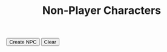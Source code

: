 <!-- Created by Nicole Walter -->
<html>
   <head>
      <link rel="shortcut icon" type="image/png" href="favicon.png">
      <style>
         body {
         margin-bottom: 200%;
         }
         input[type=number]{
         width: 70px;
         } 
         /* Box styles */
         .creatureDisplay {
         border: none;
         padding: 5px;
         font: 14 courier-new;
         width: 750px;
         height: 250px;
         overflow: scroll;
         }
         .npcDisplay {
         border: none;
         padding: 5px;
         font: 14 courier-new;
         width: 600px;
         height: 300px;
         overflow: scroll;
         }
         .treasureDisplay {
         border: none;
         padding: 5px;
         font: 14 courier-new;
         width: 750px;
         height: 250px;
         overflow: scroll;
         }
         /* Scrollbar styles */
         ::-webkit-scrollbar {
         width: 5px;
         height: 5px;
         }
         ::-webkit-scrollbar-track {
         border: 1px solid black;
         border-radius: 5px;
         }
         ::-webkit-scrollbar-thumb {
         background: black;  
         border-radius: 5px;
         }
         ::-webkit-scrollbar-thumb:hover {
         background: #88ba1c;  
         }
         table {
         font-family: arial, sans-serif;
         border-collapse: collapse;
         width: 100%;
         }
         td, th {
         border: 1px solid #dddddd;
         text-align: left;
         padding: 8px;
         }
         tr:nth-child(even) {
         background-color: #dddddd;
         }
         .mobileShow { display: none;}
         /* Smartphone Portrait and Landscape */
         @media only screen
         and (min-device-width : 320px)
         and (max-device-width : 480px){ .mobileShow { display: inline;}}
      </style>
   </head>
   <body>
      <header>
         <h1>Non-Player Characters</h1>
      </header>
      <form>
      </form>
      <button onclick="newNPC()">Create NPC</button>
      <button onclick="clearNPCs()">Clear</button>
      <p class="npcDisplay" id="npcs"></p>
      <script>
         //credit https://github.com/rigoneri/indefinite-article.js
         /*
          * indefinite-article.js v1.0.0, 12-18-2011
          * 
          * @author: Rodrigo Neri (@rigoneri)
          * 
          * (The MIT License)
          * 
          * Permission is hereby granted, free of charge, to any person obtaining a copy
          * of this software and associated documentation files (the "Software"), to deal
          * in the Software without restriction, including without limitation the rights
          * to use, copy, modify, merge, publish, distribute, sublicense, and/or sell
          * copies of the Software, and to permit persons to whom the Software is
          * furnished to do so, subject to the following conditions:
          * 
          * The above copyright notice and this permission notice shall be included in
          * all copies or substantial portions of the Software.
          * 
          * THE SOFTWARE IS PROVIDED "AS IS", WITHOUT WARRANTY OF ANY KIND, EXPRESS OR
          * IMPLIED, INCLUDING BUT NOT LIMITED TO THE WARRANTIES OF MERCHANTABILITY,
          * FITNESS FOR A PARTICULAR PURPOSE AND NONINFRINGEMENT. IN NO EVENT SHALL THE
          * AUTHORS OR COPYRIGHT HOLDERS BE LIABLE FOR ANY CLAIM, DAMAGES OR OTHER
          * LIABILITY, WHETHER IN AN ACTION OF CONTRACT, TORT OR OTHERWISE, ARISING FROM,
          * OUT OF OR IN CONNECTION WITH THE SOFTWARE OR THE USE OR OTHER DEALINGS IN
          * THE SOFTWARE. 
          */ 
          function determineArticle(phrase) {
                 
             // Getting the first word 
             var match = /\w+/.exec(phrase);
             if (match)
                 var word = match[0];
             else
                 return "an";
             
             var l_word = word.toLowerCase();
             // Specific start of words that should be preceeded by 'an'
             var alt_cases = ["honest", "hour", "hono"];
             for (var i in alt_cases) {
                 if (l_word.indexOf(alt_cases[i]) == 0)
                     return "an";
             }
             
             // Single letter word which should be preceeded by 'an'
             if (l_word.length == 1) {
                 if ("aedhilmnorsx".indexOf(l_word) >= 0)
                     return "an";
                 else
                     return "a";
             }
             
             // Capital words which should likely be preceeded by 'an'
             if (word.match(/(?!FJO|[HLMNS]Y.|RY[EO]|SQU|(F[LR]?|[HL]|MN?|N|RH?|S[CHKLMNPTVW]?|X(YL)?)[AEIOU])[FHLMNRSX][A-Z]/)) {
                 return "an";
             }
             
             // Special cases where a word that begins with a vowel should be preceeded by 'a'
             regexes = [/^e[uw]/, /^onc?e\b/, /^uni([^nmd]|mo)/, /^u[bcfhjkqrst][aeiou]/]
             for (var i in regexes) {
                 if (l_word.match(regexes[i]))
                     return "a"
             }
             
             // Special capital words (UK, UN)
             if (word.match(/^U[NK][AIEO]/)) {
                 return "a";
             }
             else if (word == word.toUpperCase()) {
                 if ("aedhilmnorsx".indexOf(l_word[0]) >= 0)
                     return "an";
                 else 
                     return "a";
             }
             
             // Basic method of words that begin with a vowel being preceeded by 'an'
             if ("aeiou".indexOf(l_word[0]) >= 0)
                 return "an";
             
             // Instances where y follwed by specific letters is preceeded by 'an'
             if (l_word.match(/^y(b[lor]|cl[ea]|fere|gg|p[ios]|rou|tt)/))
                 return "an";
             
             return "a";
         }
         
         //credit https://github.com/Edwin-Pratt/js-markov
         /*
         MIT License
         
         Copyright (c) 2019 Edwin Pratt
         
         Permission is hereby granted, free of charge, to any person obtaining a copy
         of this software and associated documentation files (the "Software"), to deal
         in the Software without restriction, including without limitation the rights
         to use, copy, modify, merge, publish, distribute, sublicense, and/or sell
         copies of the Software, and to permit persons to whom the Software is
         furnished to do so, subject to the following conditions:
         
         The above copyright notice and this permission notice shall be included in all
         copies or substantial portions of the Software.
         
         THE SOFTWARE IS PROVIDED "AS IS", WITHOUT WARRANTY OF ANY KIND, EXPRESS OR
         IMPLIED, INCLUDING BUT NOT LIMITED TO THE WARRANTIES OF MERCHANTABILITY,
         FITNESS FOR A PARTICULAR PURPOSE AND NONINFRINGEMENT. IN NO EVENT SHALL THE
         AUTHORS OR COPYRIGHT HOLDERS BE LIABLE FOR ANY CLAIM, DAMAGES OR OTHER
         LIABILITY, WHETHER IN AN ACTION OF CONTRACT, TORT OR OTHERWISE, ARISING FROM,
         OUT OF OR IN CONNECTION WITH THE SOFTWARE OR THE USE OR OTHER DEALINGS IN THE
         SOFTWARE.
         */
         class Markov {
           constructor (type = 'text') {
             // The type of values
             if (type === 'text') {
               this.type = type
             } else if (type === 'numeric') {
               this.type = type
             } else {
               throw new Error(
                 'The Markov Chain can only accept the following types: numeric or text'
               )
             }
         
             // This is an array that will hold all of our states
             this.states = []
         
             // This is an object which will contain a list of each possible outcome
             this.possibilities = {}
         
             // This variable holds the order
             this.order = 3
         
             if (this.type === 'text') {
               // This array will keep track of all the possible ways to start a sentence
               this.start = []
             }
           }
         
           // Add a single state or states
           addStates (state) {
             if (Array.isArray(state)) {
               this.states = Array.from(state)
             } else {
               this.states.push(state)
             }
           }
         
           // Clear the Markov Chain completely
           clearChain () {
             this.states = []
         
             if (this.type === 'text') {
               this.start = []
             }
         
             this.possibilities = {}
             this.order = 3
           }
         
           // Clear the states
           clearState () {
             this.states = []
         
             if (this.type === 'text') {
               this.start = []
             }
           }
         
           // Clear the possibilities
           clearPossibilities () {
             this.possibilities = {}
           }
         
           // Get the states
           getStates () {
             return this.states
           }
         
           // Set the order
           setOrder (order = 3) {
             if (typeof order !== 'number') {
               console.error('Markov.setOrder: Order is not a number. Defaulting to 3.')
               order = 3
             }
         
             if (order <= 0) {
               console.error(
                 'Markov.setOrder: Order is not a positive number. Defaulting to 3.'
               )
             }
         
             if (this.type === 'numeric') {
               console.warn(
                 'The Markov Chain only accepts numerical data. Therefore, the order does not get used.\nThe order may be used by you to simulate an ID for the Markov Chain if required'
               )
             }
         
             this.order = order
           }
         
           // Get the order
           getOrder () {
             if (this.type === 'numeric') {
               console.warn(
                 'The Markov Chain only accepts numerical data. Therefore, the order does not get used.\nThe order may be used by you to simulate an ID for the Markov Chain if required'
               )
             }
         
             return this.order
           }
         
           // Get the whole list of possibilities or a single possibility
           getPossibilities (possibility) {
             if (possibility) {
               if (this.possibilities[possibility] !== undefined) {
                 return this.possibilities[possibility]
               } else {
                 throw new Error('There is no such possibility called ' + possibility)
               }
             } else {
               return this.possibilities
             }
           }
         
           // Train the markov chain
           train (order) {
             this.clearPossibilities()
         
             if (order) {
               this.order = order
             }
         
             if (this.type === 'text') {
               for (let i = 0; i < this.states.length; i++) {
                 this.start.push(this.states[i].substring(0, this.order))
         
                 for (let j = 0; j <= this.states[i].length - this.order; j++) {
                   const gram = this.states[i].substring(j, j + this.order)
         
                   if (!this.possibilities[gram]) {
                     this.possibilities[gram] = []
                   }
         
                   this.possibilities[gram].push(this.states[i].charAt(j + this.order))
                 }
               }
             } else if (this.type === 'numeric') {
               for (let i = 0; i < this.states.length; i++) {
                 const { state, predictions } = this.states[i]
         
                 if (!this.possibilities[state]) {
                   this.possibilities[state] = []
                 }
         
                 this.possibilities[state].push(...predictions)
               }
             }
           }
         
           // Generate output
           generateRandom (chars = 15) {
             if (this.type === 'text') {
               const startingState = this.random(this.start, 'array')
               let result = startingState
               let current = startingState
               let next = ''
         
               for (let i = 0; i < chars - this.order; i++) {
                 next = this.random(this.possibilities[current], 'array')
         
                 if (!next) {
                   break
                 }
         
                 result += next
                 current = result.substring(result.length - this.order, result.length)
               }
         
               return result
             } else if (this.type === 'numeric') {
               const possibilities = []
         
               for (let i = 0; i < chars; ++i) {
                 const key = this.random(this.possibilities, 'object')
         
                 if (Math.random() < 0.5) {
                   possibilities.push(parseInt(key))
                 } else {
                   possibilities.push(parseInt(this.predict(key)))
                 }
               }
         
               return possibilities
             }
           }
         
           // Generate a random value
           random (obj, type) {
             if (Array.isArray(obj) && type === 'array') {
               const index = Math.floor(Math.random() * obj.length)
         
               return obj[index]
             }
         
             if (typeof obj === 'object' && type === 'object') {
               const keys = Object.keys(obj)
               const index = Math.floor(Math.random() * keys.length)
         
               return keys[index]
             }
           }
         
           // Predict outcome - numeric only (might be a TODO)
           predict (value) {
             if (this.type === 'numeric') {
               if (this.possibilities[value]) {
                 return this.random(this.possibilities[value], 'array')
               } else {
                 console.error('The markov chain could not find a possibility')
               }
             } else {
               throw new Error(
                 'The predict function only works with numerical values - for now'
               )
             }
           }
         
           getType () {
             return this.type
           }
         
           setType (type = 'text') {
             if (type === 'text' || type === 'numeric') {
               this.clearChain()
               this.type = type
             } else {
               throw new Error('Invalid type: ' + type)
             }
           }
         }
         
         function trainMarkovChain(strings){
             
             var splitstrings = [];
             
             for(var i = 0;i < strings.length;i++){
             	splitstrings.push(String(strings[i].split("").join(" ")));
             }
                 
             var markov = new Markov();
         
             // Add some states
             markov.addStates(splitstrings);
         
             // Train the Markov Chain
             markov.train();
         
         	return markov;    
         }
         		
         function truncateString(str, num) {
         	if (str.length <= num) {
          	   return str
           	}
           	return str.slice(0, num);
         }
         
         function generateWord(markov, numberwords, proper, maxlen, minlen){
         
         	function generateWord(){
         		var word = markov.generateRandom(100).replaceAll(",", "").replaceAll(" ", ""); 
         		while(word.length < minlen){
         			word += markov.generateRandom(100).replaceAll(",", "").replaceAll(" ", "");
         		}
         		
         		word = truncateString(word, maxlen);
         
         		if(proper){
         			word = word.toLowerCase();
         			return capitalize(word);
         		} else{
         			return word;
         		}
             }
             
         	var output = [];
         
         	if(numberwords == 1){
             	output.push(generateWord());
             } else {
             	for(var j=0;j<numberwords;j++){
                 	output.push(generateWord());
                 }
             }
             
             return output;
         }
         
         var stats = [
             "STR",
             "DEX",
             "CON",
             "INT",
             "WIS",
             "CHA",
             "BEA"
         ];
         
         function generateStats(){
         	var numberstats = returnRandom([1, 2, 3]);
             
             var mystats = Array.from(stats);
             
             var chosenstats = [];
             for(var x=0;x<numberstats;x++){
         		var chosenstat = returnRandom(mystats);
                 mystats = removeValue(mystats, chosenstat);
                 chosenstats.push(chosenstat);
             }
             
             for(var y=0;y<chosenstats.length;y++){
             	var modifier = returnRandom(["+4", "+3", "+2", "+1", "-1", "-2", "-3", "-4"]);
                 chosenstats[y] += " " + modifier;
             }
             
             function statOrdinal(stat){
             	if(stat.includes("STR")){
                 	return 1;
                 }else if(stat.includes("DEX")){
                 	return 2;
                 }else if(stat.includes("CON")){
                 	return 3;
                 }else if(stat.includes("INT")){
                 	return 4;
                 }else if(stat.includes("WIS")){
                 	return 5;
                 }else if(stat.includes("CHA")){
                 	return 6;
                 }else if(stat.includes("BEA")){
                 	return 7;
                 }else{
                 	return 0;
                 }
             }
             
             var output = chosenstats.sort(function(a, b){return statOrdinal(a) - statOrdinal(b)});
             
             return output.join(" / ");
         }
         
         //all global npc variables (global so they are only loaded once) go here
         var sexualities = ["Ace", "Straight", "Bisexual","Gay", "Queer"];
         var genders = ["Male", "Female"];
         var ages = ["Young","Middle-Aged","Old"];
         var traits = loadFile("FILES\\NPC\\" + "TRAITS" + ".txt").split("<br>");
         var ideals = loadFile("FILES\\NPC\\" + "IDEALS" + ".txt").split("<br>");
         var emotions = loadFile("FILES\\NPC\\" + "EMOTIONS" + ".txt").split("<br>");
         var locales = loadFile("FILES\\NPC\\" + "LOCALES" + ".txt").split("<br>");
         var activities = loadFile("FILES\\NPC\\" + "ACTIVITIES" + ".txt").split("<br>");
         var trades = loadFile("FILES\\NPC\\" + "TRADES" + ".txt").split("<br>");
         var races = loadFile("FILES\\NPC\\" + "RACES" + ".txt").split("<br>");
         
         //load languages
         var lang_raw_human = loadFile("FILES\\NPC\\LANGUAGES\\" + "HUMAN" + ".txt").split("<br>");
         var lang_raw_elvish = loadFile("FILES\\NPC\\LANGUAGES\\" + "ELVISH" + ".txt").split("<br>");
         var lang_raw_aasimar = loadFile("FILES\\NPC\\LANGUAGES\\" + "AASIMAR" + ".txt").split("<br>");
         var lang_raw_beastfolk = loadFile("FILES\\NPC\\LANGUAGES\\" + "BEASTFOLK" + ".txt").split("<br>");
         var lang_raw_dragonborn = loadFile("FILES\\NPC\\LANGUAGES\\" + "DRAGONBORN" + ".txt").split("<br>");
         var lang_raw_dwarvish = loadFile("FILES\\NPC\\LANGUAGES\\" + "DWARVISH" + ".txt").split("<br>");
         var lang_raw_firbolg = loadFile("FILES\\NPC\\LANGUAGES\\" + "FIRBOLG" + ".txt").split("<br>");
         var lang_raw_genasi = loadFile("FILES\\NPC\\LANGUAGES\\" + "GENASI" + ".txt").split("<br>");
         var lang_raw_gith = loadFile("FILES\\NPC\\LANGUAGES\\" + "GITH" + ".txt").split("<br>");
         var lang_raw_gnomish = loadFile("FILES\\NPC\\LANGUAGES\\" + "GNOMISH" + ".txt").split("<br>");
         var lang_raw_goblinoid = loadFile("FILES\\NPC\\LANGUAGES\\" + "GOBLINOID" + ".txt").split("<br>");
         var lang_raw_goliath = loadFile("FILES\\NPC\\LANGUAGES\\" + "GOLIATH" + ".txt").split("<br>");
         var lang_raw_halfling = loadFile("FILES\\NPC\\LANGUAGES\\" + "HALFLING" + ".txt").split("<br>");
         var lang_raw_kenku = loadFile("FILES\\NPC\\LANGUAGES\\" + "KENKU" + ".txt").split("<br>");
         var lang_raw_kobold = loadFile("FILES\\NPC\\LANGUAGES\\" + "KOBOLD" + ".txt").split("<br>");
         var lang_raw_lizardfolk = loadFile("FILES\\NPC\\LANGUAGES\\" + "LIZARDFOLK" + ".txt").split("<br>");
         var lang_raw_orcish = loadFile("FILES\\NPC\\LANGUAGES\\" + "ORCISH" + ".txt").split("<br>");
         var lang_raw_shifter = loadFile("FILES\\NPC\\LANGUAGES\\" + "SHIFTER" + ".txt").split("<br>");
         var lang_raw_tabaxi = loadFile("FILES\\NPC\\LANGUAGES\\" + "TABAXI" + ".txt").split("<br>");
         var lang_raw_tiefling = loadFile("FILES\\NPC\\LANGUAGES\\" + "TIEFLING" + ".txt").split("<br>");
         var lang_raw_triton = loadFile("FILES\\NPC\\LANGUAGES\\" + "TRITON" + ".txt").split("<br>");
         var lang_raw_warforged = loadFile("FILES\\NPC\\LANGUAGES\\" + "WARFORGED" + ".txt").split("<br>");
         var lang_raw_yuanti = loadFile("FILES\\NPC\\LANGUAGES\\" + "YUAN TI" + ".txt").split("<br>");
         
         
         //generate language changes
         var lang_human = trainMarkovChain(lang_raw_human);
         var lang_elvish = trainMarkovChain(lang_raw_elvish);
         var lang_aasimar = trainMarkovChain(lang_raw_aasimar);
         var lang_beastfolk = trainMarkovChain(lang_raw_beastfolk);
         var lang_dragonborn = trainMarkovChain(lang_raw_dragonborn);
         var lang_dwarvish = trainMarkovChain(lang_raw_dwarvish);
         var lang_firbolg = trainMarkovChain(lang_raw_firbolg);
         var lang_genasi = trainMarkovChain(lang_raw_genasi);
         var lang_gith = trainMarkovChain(lang_raw_gith);
         var lang_gnomish = trainMarkovChain(lang_raw_gnomish);
         var lang_goblinoid = trainMarkovChain(lang_raw_goblinoid);
         var lang_goliath = trainMarkovChain(lang_raw_goliath);
         var lang_halfling = trainMarkovChain(lang_raw_halfling);
         var lang_kenku = trainMarkovChain(lang_raw_kenku);
         var lang_kobold = trainMarkovChain(lang_raw_kobold);
         var lang_lizardfolk = trainMarkovChain(lang_raw_lizardfolk);
         var lang_orcish = trainMarkovChain(lang_raw_orcish);
         var lang_shifter = trainMarkovChain(lang_raw_shifter);
         var lang_tabaxi = trainMarkovChain(lang_raw_tabaxi);
         var lang_tiefling = trainMarkovChain(lang_raw_tiefling);
         var lang_triton = trainMarkovChain(lang_raw_triton);
         var lang_warforged = trainMarkovChain(lang_raw_warforged);
         var lang_yuanti = trainMarkovChain(lang_raw_yuanti);
         
         //determine name by race
         function determineName(primaryrace){
         	var output = [];
             
         	switch(primaryrace){
             	case "Dwarf":
                 	output = generateWord(lang_dwarvish, 2, true, 12, 8);
                     	break;
         	case "Elf":
         		output = generateWord(lang_elvish, 4, true, 8, 6);
         		break;
         	case "Halfling":
         		output = generateWord(lang_halfling, 5, true, 6, 2);
         		break;
         	case "Human":
         		output = generateWord(lang_human, 2, true, 8, 3);
         		break;
         	case "Dragonborn":
         		output = generateWord(lang_dragonborn, 1, true, 20, 15);
         		break;
         	case "Gnome":
         		output = generateWord(lang_gnome, 3, true, 8, 6);
         		break;
         	case "Aasimar":
         		output = generateWord(lang_aasimar, 1, true, 25, 5);
         		break;
         	case "Tiefling":
         		output = generateWord(lang_tiefling, 1, true, 25, 5);
         		break;
         	case "Shifter":
         		output = generateWord(lang_shifter, 1, true, 4, 2);
         		break;
         	case "Gith":
         		output = generateWord(lang_gith, 2, true, 25, 5);
         		break;
         	case "Firbolg":
         		output = generateWord(lang_firbolg, 1, true, 12, 10);
         		break;
         	case "Goliath":
         		output = generateWord(lang_goliath, 2, true, 25, 5);
         		break;
         	case "Kenku":
         		output = generateWord(lang_kenku, 1, true, 5, 2);
         		break;
         	case "Lizardfolk":
         		output = generateWord(lang_lizardfolk, 2, true, 20, 5);
         		break;
         	case "Tabaxi":
         		output = generateWord(lang_tabaxi, 2, true, 20, 5);
         		break;
         	case "Triton":
         		output = generateWord(lang_triton, 3, true, 18, 12);
         		break;
         	case "Goblinoid":
         		output = generateWord(lang_goblinoid, 6, true, 4, 2);
         		break;
         	case "Kobold":
         		output = generateWord(lang_kobold, 2, true, 20, 5);
         		break;
         	case "Yuan Ti":
         		output = generateWord(lang_yuanti, 1, true, 30, 5);
         		break;
         	case "Orc":
         		output = generateWord(lang_orcish, 2, true, 20, 5);
         		break;
         	case "Warforged":
         		output = generateWord(lang_warforged, 1, true, 20, 5);
         		break;
         	case "Beastfolk":
         		output = generateWord(lang_beastfolk, 2, true, 20, 5);
         		break;
         	case "Genasi":
         		output = generateWord(lang_genasi, 2, true, 20, 5);
         		break;	
             	default:
                 	output = generateWord(lang_human, 2, true, 12, 2);
             }
             
             return output.join(" ");
         }
         
         function constructNPC(){
         	/*
              NPC Design
               /Name
               /Trait /Age /Sexuality /Gender /Race
               /Stats, Values /Ideal, Feels /Emotion
               Born /Locale, grew up /Activity, currently works as a /Trade
             */
         
         	//pick a random trait / age / sexuality / gender
             var trait = returnRandom(traits).toLowerCase();
             var age = returnRandom(ages).toLowerCase();
             var sexuality = returnRandom(sexualities).toLowerCase();
             var gender = returnRandom(genders).toLowerCase();
             
             //pick a random race
         	var race = returnRandom(races);
             
             var primaryrace = race.split("-")[0];
             var descriprace = race.split("-")[1];
         	
             var name = determineName(primaryrace);
         
         	//generate stats
             var stats = generateStats();
             
             //pick a random ideal / emotion / locale / activity / trade
             var ideal = returnRandom(ideals).toLowerCase();
             var emotion = returnRandom(emotions).toLowerCase();
             var locale = returnRandom(locales);
             var activity = returnRandom(activities);
             var trade = returnRandom(trades).toLowerCase();
             trade = determineArticle(trade) + " " + trade;
         	
         	return name + "<br>" + trait + " " + age + " " + sexuality + " " + gender + " " + descriprace + "<br>" + "Values " + ideal + " | Feels " + emotion + " | " + stats + "<br>" + "Born " + locale + ", grew up " + activity + ", currently is " + trade + ".";
         }
         
         function newNPC(){	
             var output = constructNPC();
             
             var current = document.getElementById("npcs").innerHTML;
             
             document.getElementById("npcs").innerHTML = output + "<br><br>" + current;
         }
         
         function clearNPCs(){
         	document.getElementById("npcs").innerHTML = "";
         }
         
         function removeValue(array, value){
         	var output = [];
             
             for(var t=0;t<array.length;t++){
             	if(array[t] == value){
                 	//dont keep it	
                 }else{
                 	output.push(array[t]);
                 }
             }
             
             return output;
         }
         
         function returnRandom(array){
         	return array[Math.floor(Math.random() * array.length)];
         }
         
         function capitalize(string){
         	return string.charAt(0).toUpperCase() + string.slice(1);
         }
         
         function isEmpty(value){
           return (value == null || value.length === 0);
         }
         
         function calculateXP() {
           var level = document.getElementById("level").value;
           var numchar = document.getElementById("numchar").value;
           var difficulty = document.getElementById("difficulty").value;
           var xp = "";
           
           function easyXP(){
         	switch(level) {
         		case "1":
         			return (25 * numchar);
         			break;
         		case "2":
         			return (50 * numchar);
         			break;
         		case "3":
         			return (75 * numchar);
         			break;
         		case "4":
         			return (125 * numchar);
         			break;
         		case "5":
         			return (250 * numchar);
         			break;
         		case "6":
         			return (300 * numchar);
         			break;
         		case "7":
         			return (350 * numchar);
         			break;
         		case "8":
         			return (450 * numchar);
         			break;
         		case "9":
         			return (550 * numchar);
         			break;
         		case "10":
         			return (600 * numchar);
         			break;
         		case "11":
         			return (800 * numchar);
         			break;
         		case "12":
         			return (1000 * numchar);
         			break;
         		case "13":
         			return (1100 * numchar);
         			break;
         		case "14":
         			return (1250 * numchar);
         			break;
         		case "15":
         			return (1400 * numchar);
         			break;
         		case "16":
         			return (1600 * numchar);
         			break;
         		case "17":
         			return (2000 * numchar);
         			break;
         		case "18":
         			return (2100 * numchar);
         			break;
         		case "19":
         			return (2400 * numchar);
         			break;
         		case "20":
         			return (2800 * numchar);
         			break;
         		default: 
         			return 0;
         	 }
         	}
         	
         	function mediumXP(){
         	switch(level) {
         		case "1":
         			return (50 * numchar);
         			break;
         		case "2":
         			return (100 * numchar);
         			break;
         		case "3":
         			return (150 * numchar);
         			break;
         		case "4":
         			return (250 * numchar);
         			break;
         		case "5":
         			return (500 * numchar);
         			break;
         		case "6":
         			return (600 * numchar);
         			break;
         		case "7":
         			return (750 * numchar);
         			break;
         		case "8":
         			return (900 * numchar);
         			break;
         		case "9":
         			return (1100 * numchar);
         			break;
         		case "10":
         			return (1200 * numchar);
         			break;
         		case "11":
         			return (1600 * numchar);
         			break;
         		case "12":
         			return (2000 * numchar);
         			break;
         		case "13":
         			return (2200 * numchar);
         			break;
         		case "14":
         			return (2500 * numchar);
         			break;
         		case "15":
         			return (2800 * numchar);
         			break;
         		case "16":
         			return (3200 * numchar);
         			break;
         		case "17":
         			return (3900 * numchar);
         			break;
         		case "18":
         			return (4200 * numchar);
         			break;
         		case "19":
         			return (4900 * numchar);
         			break;
         		case "20":
         			return (5700 * numchar);
         			break;
         		default: 
         			return 0;
         	 }
         	}
         	
         	function hardXP(){
         	switch(level) {
         		case "1":
         			return (75 * numchar);
         			break;
         		case "2":
         			return (150 * numchar);
         			break;
         		case "3":
         			return (225 * numchar);
         			break;
         		case "4":
         			return (375 * numchar);
         			break;
         		case "5":
         			return (750 * numchar);
         			break;
         		case "6":
         			return (900 * numchar);
         			break;
         		case "7":
         			return (1100 * numchar);
         			break;
         		case "8":
         			return (1400 * numchar);
         			break;
         		case "9":
         			return (1600 * numchar);
         			break;
         		case "10":
         			return (1900 * numchar);
         			break;
         		case "11":
         			return (2400 * numchar);
         			break;
         		case "12":
         			return (3000 * numchar);
         			break;
         		case "13":
         			return (3400 * numchar);
         			break;
         		case "14":
         			return (3800 * numchar);
         			break;
         		case "15":
         			return (4300 * numchar);
         			break;
         		case "16":
         			return (4800 * numchar);
         			break;
         		case "17":
         			return (5900 * numchar);
         			break;
         		case "18":
         			return (6300 * numchar);
         			break;
         		case "19":
         			return (7300 * numchar);
         			break;
         		case "20":
         			return (8500 * numchar);
         			break;
         		default: 
         			return 0;
         	 }
         	}
         	
         	function deadlyXP(){
         	switch(level) {
         		case "1":
         			return (100 * numchar);
         			break;
         		case "2":
         			return (200 * numchar);
         			break;
         		case "3":
         			return (400 * numchar);
         			break;
         		case "4":
         			return (500 * numchar);
         			break;
         		case "5":
         			return (1100 * numchar);
         			break;
         		case "6":
         			return (1400 * numchar);
         			break;
         		case "7":
         			return (1700 * numchar);
         			break;
         		case "8":
         			return (2100 * numchar);
         			break;
         		case "9":
         			return (2400 * numchar);
         			break;
         		case "10":
         			return (2800 * numchar);
         			break;
         		case "11":
         			return (3600 * numchar);
         			break;
         		case "12":
         			return (4500 * numchar);
         			break;
         		case "13":
         			return (5100 * numchar);
         			break;
         		case "14":
         			return (5700 * numchar);
         			break;
         		case "15":
         			return (6400 * numchar);
         			break;
         		case "16":
         			return (7200 * numchar);
         			break;
         		case "17":
         			return (8800 * numchar);
         			break;
         		case "18":
         			return (9500 * numchar);
         			break;
         		case "19":
         			return (10900 * numchar);
         			break;
         		case "20":
         			return (12700 * numchar);
         			break;
         		default: 
         			return 0;
         	 }
         	}
           
           switch(difficulty){
              case "Easy":
                 xp = easyXP();
                 break;
              case "Medium":
                 xp = mediumXP();
                 break;
              case "Hard":
              	xp = hardXP();
                 break;
              case "Deadly":
              	xp = deadlyXP();
                 break;
              default: 
              	xp = 0;
           };
           document.getElementById("xpbudget").innerHTML = xp + " XP";
           document.getElementById("encounterxp").value = xp;
           document.getElementById("treasurexp").value = xp;
         }
         
         function loadFile(filePath){
         	  var result = null;
         	  var xmlhttp = new XMLHttpRequest();
         	  xmlhttp.open("GET", filePath, false);
         	  xmlhttp.send();
         	  if (xmlhttp.status==200) {
         		result = xmlhttp.responseText;
         	  }
         	  result = result.split("/");
         	  var output = "";
         	  var i;
         	  for (i = 0; i < result.length; i++) {
         	    var linebreak = "";
         	    if(i == result.length-1){
         	    	linebreak = "";
         	    }else{
         	    	linebreak = "<br>";
         	    }
         	    output += result[i] + linebreak;
         	  }
         	  return output;
         }
         
         function creatureSearch(){
         	document.getElementById("totalEncounterXP").innerHTML = "";
         
         	var output = "";
             
             var selectElement = document.getElementById('environment');
         	var environments = Array.from(selectElement.selectedOptions).map(option => option.value);
             
             if(environments.length == 0){
             	environments = [
         		"Aquatic",
         		"Arctic",
         		"Cave",
         		"Coast",
         		"Desert",
         		"Dungeon",
         		"Forest",
         		"Grassland",
         		"Mountain",
         		"Planar",
         		"Ruins",
         		"Swamp",
         		"Underground",
         		"Urban"
         		]
            	 }
             
         	for (var i = 0; i < environments.length; i++) {
             		var filename = "FILES\\CREATURES\\" + environments[i].toUpperCase() + ".txt";
         		output += loadFile(filename).replaceAll("|", " | ");
         	}
         	
         	var deduped = output.split("<br>");
         	output = deduped.filter(function(value, index, self) { 
         	    return self.indexOf(value) === index;
         	});
             
             var tofilter = Array.from(output);
         	var filtered = new Array();
             
             for (var j = 0; j < tofilter.length; j++) {
             	var creature = tofilter[j].split(" | ");
                 var name = String(creature[0]);
                 var size = String(creature[1]);
                 var type = String(creature[2]);
                 var alignment = String(creature[3]);
                 var xp = String(creature[4]);
                 var book = String(creature[5]);
                 
                 var xpint = parseInt(xp.replaceAll(",", ""));
         	var typewithoutsubtype = type.split("(")[0];
                 var bookwithoutpage = String(book.split("p.")[0]);
                 
                 if(
                 	filterName(name.toLowerCase()) ||
                     filterXP(xpint) ||
                     filterType(typewithoutsubtype.slice().trim()) ||
                     filterBook(bookwithoutpage.slice().trim()) ||
                     filterAlignment(alignment.slice().trim()) ||
                     filterSize(size.slice().trim()) ||
                     isEmpty(name)
                 ){
                 	continue;
                 }
                 
                 var newcreature = [name, size, type, alignment, xp, book];
                 filtered.push(newcreature.join(" | "));
             }
             
             output = filtered;
         	document.getElementById("creatures").innerHTML = output.join("<br>");
         }
         
         //if filter returns true, we do filter the row
         function filterName(name){
         	var namefilter = String(document.getElementById("crname").value).slice(0).toLowerCase();
             if (isEmpty(name) || 
             	isEmpty(namefilter) ||
         		name.includes(namefilter)        
                 ){
             	return false;
             } else {
             	return true;
             }
         }
         
         //filter row if minxp is not null && less than xp
         //same in reverse for maxxp
         function filterXP(xp){
         	var minxp = document.getElementById("minxp").value;
             var maxxp = document.getElementById("maxxp").value;
             
             if(!isEmpty(minxp) && minxp > xp) {
             	return true;
             }
             
             if(!isEmpty(maxxp) && maxxp < xp) {
             	return true;
             }
             
         	return false;
         }
         
         //filter if the typefilters are not null, and the type is not included
         function filterType(type){
             var typefilters = Array.from(document.getElementById('creaturetype').selectedOptions).map(({ value }) => value).join(",");
             
             if(!isEmpty(typefilters) && !(typefilters.includes(type))) {
             	return true;
             }
             
             return false;
         }
         
         function filterBook(book){
         	var bookfilters = Array.from(document.getElementById('book').selectedOptions).map(({ value }) => value).join(",").trim();
             
             if(!isEmpty(bookfilters) && !(bookfilters.includes(book))) {
             	return true;
             }
             
             return false;
         }
         
         function filterAlignment(alignment){
         	var alignmentfilters = Array.from(document.getElementById('alignment').selectedOptions).map(({ value }) => value).join(",").trim();
             
             if(!isEmpty(alignmentfilters) && !(alignmentfilters.includes(alignment))) {
             	return true;
             }
             
             return false;
         }
         
         function filterSize(size){
         	var sizefilters = Array.from(document.getElementById('size').selectedOptions).map(({ value }) => value).join(",").trim();
             
             if(!isEmpty(sizefilters) && !(sizefilters.includes(size))) {
             	return true;
             }
             
             return false;
         }
         
         function sortAlphabeticallyAscending(){
         	var output = document.getElementById("creatures").innerHTML.split("<br>");
             
             output = output.sort();
             
             document.getElementById("creatures").innerHTML = output.join("<br>");
         }
         
         function sortAlphabeticallyDescending(){
         	var output = document.getElementById("creatures").innerHTML.split("<br>");
             
             output = output.sort().reverse();
             
             document.getElementById("creatures").innerHTML = output.join("<br>");
         }
         
         function sortXP(ascending){
         	var creatures = document.getElementById("creatures").innerHTML.split("<br>");
             
             var splitapart = [];
             for (var j = 0; j < creatures.length; j++) {
             	var creature = creatures[j].split(" | ");
                 splitapart.push(creature);
             }
             
             splitapart = splitapart.sort(function(a, b) {
               return parseInt(a[4].replace(",", "")) - parseInt(b[4].replace(",", ""));
             })
             
             if(!ascending){
             	splitapart = splitapart.reverse();
             }
             
             var output = [];
             for (var j = 0; j < splitapart.length; j++) {
             	var creature = splitapart[j];
                 output.push(creature.join(" | "));
             }
                 
             document.getElementById("creatures").innerHTML = output.join("<br>");
         }
         
         function generateEncounter(){
         	creatureSearch();
         	var rawcreatures = document.getElementById("creatures").innerHTML.split("<br>");
             
             var splitapart = [];
             for (var j = 0; j < rawcreatures.length; j++) {
             	var creature = rawcreatures[j].split(" | ");
                 splitapart.push(creature);
             }
             
             var totalxp = document.getElementById("encounterxp").value;
             
             var currentxp = 0;
             var rawtotalcreaturexp = 0;
             
             var creatures = Array.from(splitapart);
             var encounter = [];
             
             while (totalxp > currentxp){
             	var acceptablecreatures = [];
             
             	for(var i=0;i<creatures.length;i++){
                 	var crtr = creatures[i];
                     var crtrxp = parseInt(crtr[4].replaceAll(",", ""));
                     var remainingxp = totalxp-currentxp;
                     var crtrwithinbounds = crtrxp <= remainingxp;
                     if(crtrwithinbounds){
                     	acceptablecreatures.push(crtr);
                     }
                 }
                 
                 var creature = [];
                 
                 if(acceptablecreatures.length < 1){
                 	creature = creatures[Math.floor(Math.random() * creatures.length)]
                 } else{
                 	creature = acceptablecreatures[Math.floor(Math.random() * acceptablecreatures.length)]
                 }
                 
                 var creaturexp = parseInt(creature[4].replaceAll(",", ""));
                 var newsize = 1+(encounter.length);
                 var factor = 1;
                 
             	if(newsize == 1){
                 	factor = 1;
                 }else if(newsize == 2){
                 	factor = 1.5;
                 }else if(newsize >= 3 && newsize <=6){
            			factor = 2;     	
                 }else if(newsize >= 7 && newsize <=10){
                 	factor = 2.5;
                 }else if(newsize >= 11 && newsize <=14){
                 	factor = 3;
                 }else if(newsize >= 15){
                 	factor = 4;
                 }else{
                 	factor = 1;
                 }
                 
                 rawtotalcreaturexp += creaturexp;
                 var updatedxp = factor * rawtotalcreaturexp;
                 encounter.push(creature);
                 currentxp = updatedxp;
             }
             
             var output = [];
             for (var j = 0; j < encounter.length; j++) {
             	var creature = encounter[j];
                 output.push(creature.join(" | "));
             }
             
             document.getElementById("totalEncounterXP").innerHTML = "Total Encounter XP: " + currentxp;
             document.getElementById("treasurexp").value = currentxp;
             document.getElementById("creatures").innerHTML = output.join("<br>");
             generateTreasure();
         }
         
         function determineSentence(){
         	var output = [];
						  
		var endpunc = returnRandom([".", "!", "?", "?!"]);
            
         	var race = document.getElementById("chosenlang").value;
		//determine length of sentence: 1-10
          	var sentence_length = generateNumber(1, 10);
            	//for the length of our sentence...
            	for(var x=0;x<sentence_length;x++){
            		//generate a word of the selected language with a random min/max length and proper = false
	        	var minleng = generateNumber(1,5);
               		var maxleng = generateNumber(1,5);
               		output.push(returnRandomWordPerRace(race, 1, false, maxleng+minleng, minleng)[0].toLowerCase());
            	}
	      
	      	//capitalize first word
	        output[0] = capitalize(output[0]);
	      
	      	if(sentence_length == 1){
	      		document.getElementById("wordbank").innerHTML = output[0] + endpunc + "<br>" + document.getElementById("wordbank").innerHTML;
	      		return;
	      	}
	      	
            	//determine if we will capitalize a word
            		//if so, pick word at random after 1st
	      	var randomword = generateNumber(-5, output.length-1);
	      
	        if(randomword > -1){
	      		output[randomword] = capitalize(output[randomword]);
	        }
            	//determine if we will do a (, ; -)
            		//if so, pick word and add it on end
            	var randomword = generateNumber(-5, output.length-2);
	      
	        if(randomword > -1){
	      		output[randomword] = output[randomword] + returnRandom([",", ";", " -"]);
	        }
	      
	        //determine ending punctuation (? . ! ?!)
	      	output[output.length-1] = output[output.length-1] + endpunc;
	      
            	//set sentence to element value
           	document.getElementById("wordbank").innerHTML = output.join(" ") + "<br>" + document.getElementById("wordbank").innerHTML;
         }
             
         function returnRandomWordPerRace(race, numwords, proper, maxleng, minleng){
         	var output = "";
         	
         	switch(race){
               case "Dwarf":
                   output = generateWord(lang_dwarvish, numwords, proper, maxleng, minleng);
                   break;
               case "Elf":
                   output = generateWord(lang_elvish, numwords, proper, maxleng, minleng);
                   break;
               case "Halfling":
                   output = generateWord(lang_halfling, numwords, proper, maxleng, minleng);
                   break;
               case "Human":
                   output = generateWord(lang_human, numwords, proper, maxleng, minleng);
                   break;
               case "Dragonborn":
                   output = generateWord(lang_dragonborn, numwords, proper, maxleng, minleng);
                   break;
               case "Gnome":
                   output = generateWord(lang_gnomish, numwords, proper, maxleng, minleng);
                   break;
               case "Aasimar":
                   output = generateWord(lang_aasimar, numwords, proper, maxleng, minleng);
                   break;
               case "Tiefling":
                   output = generateWord(lang_tiefling, numwords, proper, maxleng, minleng);
                   break;
               case "Shifter":
                   output = generateWord(lang_shifter, numwords, proper, maxleng, minleng);
                   break;
               case "Gith":
                   output = generateWord(lang_gith, numwords, proper, maxleng, minleng);
                   break;
               case "Firbolg":
                   output = generateWord(lang_firbolg, numwords, proper, maxleng, minleng);
                   break;
               case "Goliath":
                   output = generateWord(lang_goliath, numwords, proper, maxleng, minleng);
                   break;
               case "Kenku":
                   output = generateWord(lang_kenku, numwords, proper, maxleng, minleng);
                   break;
               case "Lizardfolk":
                   output = generateWord(lang_lizardfolk, numwords, proper, maxleng, minleng);
                   break;
               case "Tabaxi":
                   output = generateWord(lang_tabaxi, numwords, proper, maxleng, minleng);
                   break;
               case "Triton":
                   output = generateWord(lang_triton, numwords, proper, maxleng, minleng);
                   break;
               case "Goblinoid":
                   output = generateWord(lang_goblinoid, numwords, proper, maxleng, minleng);
                   break;
               case "Kobold":
                   output = generateWord(lang_kobold, numwords, proper, maxleng, minleng);
                   break;
               case "Yuan Ti":
                   output = generateWord(lang_yuanti, numwords, proper, maxleng, minleng);
                   break;
               case "Orc":
                   output = generateWord(lang_orcish, numwords, proper, maxleng, minleng);
                   break;
               case "Warforged":
                   output = generateWord(lang_warforged, numwords, proper, maxleng, minleng);
                   break;
               case "Beastfolk":
                   output = generateWord(lang_beastfolk, numwords, proper, maxleng, minleng);
                   break;
               case "Genasi":
                   output = generateWord(lang_genasi, numwords, proper, maxleng, minleng);
                   break;	
                default:
                   output = "Unable to generate word";
             }
             return output;
         }
              
         function determineWords(){
         	var output = [];
             
             var numwords = document.getElementById("numwords").value;
             var minimumlength = document.getElementById("minlength").value;
             var maximumlength = document.getElementById("maxlength").value;
             var race = document.getElementById("chosenlang").value;
             
         	output = returnRandomWordPerRace(race, numwords, false, maximumlength, minimumlength);
             
             document.getElementById("wordbank").innerHTML = output.join("   ").toLowerCase() + "<br>" + document.getElementById("wordbank").innerHTML;
         }
         
         function clearWords(){
         	document.getElementById("wordbank").innerHTML = "";
         }
         
         function clearTreasure(){
         	document.getElementById("treasure").innerHTML = "";
         }
         
         
         //load loot
         var gp10 = loadFile("FILES\\LOOT\\" + "10GP" + ".txt").split("<br>");
         var gp25 = loadFile("FILES\\LOOT\\" + "25GP" + ".txt").split("<br>");
         var gp50 = loadFile("FILES\\LOOT\\" + "50GP" + ".txt").split("<br>");
         var gp100 = loadFile("FILES\\LOOT\\" + "100GP" + ".txt").split("<br>");
         var gp250 = loadFile("FILES\\LOOT\\" + "250GP" + ".txt").split("<br>");
         var gp500 = loadFile("FILES\\LOOT\\" + "500GP" + ".txt").split("<br>");
         var gp750 = loadFile("FILES\\LOOT\\" + "750GP" + ".txt").split("<br>");
         var gp1000 = loadFile("FILES\\LOOT\\" + "1000GP" + ".txt").split("<br>");
         var gp2500 = loadFile("FILES\\LOOT\\" + "2500GP" + ".txt").split("<br>");
         var gp5000 = loadFile("FILES\\LOOT\\" + "5000GP" + ".txt").split("<br>");
         var gp7500 = loadFile("FILES\\LOOT\\" + "7500GP" + ".txt").split("<br>");
         
         //load magic tables
         var tablea = loadFile("FILES\\MAGIC\\" + "TABLEA" + ".txt").split("<br>");
         var tableb = loadFile("FILES\\MAGIC\\" + "TABLEB" + ".txt").split("<br>");
         var tablec = loadFile("FILES\\MAGIC\\" + "TABLEC" + ".txt").split("<br>");
         var tabled = loadFile("FILES\\MAGIC\\" + "TABLED" + ".txt").split("<br>");
         var tablee = loadFile("FILES\\MAGIC\\" + "TABLEE" + ".txt").split("<br>");
         var tablef = loadFile("FILES\\MAGIC\\" + "TABLEF" + ".txt").split("<br>");
         var tableg = loadFile("FILES\\MAGIC\\" + "TABLEG" + ".txt").split("<br>");
         var tableh = loadFile("FILES\\MAGIC\\" + "TABLEH" + ".txt").split("<br>");
         var tablei = loadFile("FILES\\MAGIC\\" + "TABLEI" + ".txt").split("<br>");
         
         //load custom items
         var netlibram = loadFile("FILES\\MAGIC\\" + "NETLIBRAMOFRANDOMMAGICALEFFECTS" + ".txt").split("<br>");
         var blessings = loadFile("FILES\\CUSTOM ITEMS\\" + "BLESSINGS AND CHARMS" + ".txt").split("<br>");
         var boons = loadFile("FILES\\CUSTOM ITEMS\\" + "BOONS" + ".txt").split("<br>");
         var longtermmadness = loadFile("FILES\\CUSTOM ITEMS\\" + "LONG TERM MADNESS" + ".txt").split("<br>");
         var majorbene = loadFile("FILES\\CUSTOM ITEMS\\" + "MAJOR BENE" + ".txt").split("<br>");
         var majordetr = loadFile("FILES\\CUSTOM ITEMS\\" + "MAJOR DETR" + ".txt").split("<br>");
         var minorbene = loadFile("FILES\\CUSTOM ITEMS\\" + "MINOR BENE" + ".txt").split("<br>");
         var minordetr = loadFile("FILES\\CUSTOM ITEMS\\" + "MINOR DETR" + ".txt").split("<br>");
         var minorprop = loadFile("FILES\\CUSTOM ITEMS\\" + "MINOR PROPERTIES" + ".txt").split("<br>");
         var quirks = loadFile("FILES\\CUSTOM ITEMS\\" + "QUIRKS" + ".txt").split("<br>");
         var shorttermmadness = loadFile("FILES\\CUSTOM ITEMS\\" + "SHORT TERM MADNESS" + ".txt").split("<br>");
         
         function breakTab(){
         	return "<br>&emsp;&emsp;";
         }
         
         /*
         PL1:	- adjective/noun + random magical effect
         PL2:	- minor beneficial / minor detrimental
         PL3:	- major beneficial / major detrimental 
         PL4:	- blessing charm or a boon / madness or sentience
         */
         function generatePL1(){
         	return "A " + returnRandom(quirks).toLowerCase() + " token of " + returnRandom(minorprop).toLowerCase() + " with the effect of:" + breakTab() + returnRandom(netlibram);
         }
         
         function generatePL2(){
         	return "An item with the following effects:" + breakTab() + returnRandom(minorbene) + breakTab() + returnRandom(minordetr);
         }
         
         function generatePL3(){
         	return "An item with the following effects:" + breakTab() + returnRandom(majorbene) + breakTab() + returnRandom(majordetr);
         }
         
         function generatePL4(){
         	var item = "An item with the following effects:" + breakTab() + returnRandom(returnRandom([blessings, boons])) + breakTab() + returnRandom(returnRandom([shorttermmadness, longtermmadness]));
         	
         	switch(generateNumber(1, 4)){
         		case 1:
         			item += breakTab() + "It is sentient, but can only communicate emotion. Roll an NPC to see who it used to be.";
         			break;
         		case 2:
         			item += breakTab() + "It is sentient, but can only communicate telepathically. Roll an NPC to see who it used to be.";
         			break;
         		case 3:
         			item += breakTab() + "It is sentient, but can only communicate through speech. Roll an NPC to see who it used to be.";
         			break;
         		default:
         			break;
         	}
         	
         	return item;
         }
         
         function customMagicItem(pl){
         	var output = "";
         	//based on pl, fork into one of four different case
         	switch (pl){
         		case 1:
         			output = generatePL1();
         			break;
         		case 2:
         			output = generatePL2();
         			break;
         		case 3:
         			output = generatePL3();
         			break;
         		case 4:
         			output = generatePL4();
         			break;
         		default:
         			output = "Item unable to be generated";	
         	}
         	//generate a name
         	
         	return output;
         }
         
         function generateFirstBracketTreasure(){
         	var goodies = [];
         	
         	var rarenum = generateNumber(0,1);
         	var unrarenum = generateNumber(0,1);
         	var uncommonnum = generateNumber(1, 2);
         	var commonnum = generateNumber(1, 2);
         	
         	var rareset = gp100;
         	var unrareset = gp50;
         	var uncommonset = gp25;
         	var commonset = gp10;
         	
         	if(rarenum == 1){
         		goodies.push(returnRandom(rareset));
         	}
         	
         	if(unrarenum == 1){
         		goodies.push(returnRandom(unrareset));
         	}
         	
         	for(var x=0;x<uncommonnum;x++){
         		goodies.push(returnRandom(uncommonset));
         	}
         	
         	for(var y=0;y<commonnum;y++){
         		goodies.push(returnRandom(commonset));
         	}
         	
         	var itemset = tablea.concat(tableb).concat(tablec);
         	var isCustom = generateNumber(0, 1);
         	
         	if(isCustom == 1){
         		goodies.push(customMagicItem(1));
         	}else {
         		goodies.push(returnRandom(itemset));
         	}
         	
         	return goodies;	
         }
         
         function generateSecondBracketTreasure(){
         	var goodies = [];
         	
         	var rarenum = generateNumber(0,1);
         	var unrarenum = generateNumber(0,1);
         	var uncommonnum = generateNumber(1, 2);
         	var commonnum = generateNumber(1, 2);
         	
         	var rareset = gp500;
         	var unrareset = gp250;
         	var uncommonset = gp100;
         	var commonset = gp50;
         	
         	if(rarenum == 1){
         		goodies.push(returnRandom(rareset));
         	}
         	
         	if(unrarenum == 1){
         		goodies.push(returnRandom(unrareset));
         	}
         	
         	for(var x=0;x<uncommonnum;x++){
         		goodies.push(returnRandom(uncommonset));
         	}
         	
         	for(var y=0;y<commonnum;y++){
         		goodies.push(returnRandom(commonset));
         	}
         	
         	goodies.push(returnRandom(tablea.concat(tableb).concat(tablec)));
         	
         	var itemset = tablec.concat(tabled).concat(tablee).concat(tablef);
         	var isCustom = generateNumber(0, 1);
         	
         	if(isCustom == 1){
         		goodies.push(customMagicItem(2));
         	}else {
         		goodies.push(returnRandom(itemset));
         	}
         	
         	return goodies;	
         }
         
         function generateThirdBracketTreasure(){
         	var goodies = [];
         	
         	var rarenum = generateNumber(0,1);
         	var unrarenum = generateNumber(0,1);
         	var uncommonnum = generateNumber(1, 2);
         	var commonnum = generateNumber(1, 2);
         	
         	var rareset = gp1000;
         	var unrareset = gp750;
         	var uncommonset = gp500;
         	var commonset = gp250;
         	
         	if(rarenum == 1){
         		goodies.push(returnRandom(rareset));
         	}
         	
         	if(unrarenum == 1){
         		goodies.push(returnRandom(unrareset));
         	}
         	
         	for(var x=0;x<uncommonnum;x++){
         		goodies.push(returnRandom(uncommonset));
         	}
         	
         	for(var y=0;y<commonnum;y++){
         		goodies.push(returnRandom(commonset));
         	}
         	
         	var combinedset = tablea.concat(tableb).concat(tablec).concat(tabled).concat(tablee).concat(tablef);
         	goodies.push(returnRandom(combinedset));
         	goodies.push(returnRandom(combinedset));
         	
         	var itemset = tablef.concat(tableg);
         	var isCustom = generateNumber(0, 1);
         	
         	if(isCustom == 1){
         		goodies.push(customMagicItem(3));
         	}else {
         		goodies.push(returnRandom(itemset));
         	}
         	
         	return goodies;	
         }
         
         function generateFourthBracketTreasure(){
         	var goodies = [];
         	
         	var rarenum = generateNumber(0,1);
         	var unrarenum = generateNumber(0,1);
         	var uncommonnum = generateNumber(1, 2);
         	var commonnum = generateNumber(1, 2);
         	
         	var rareset = gp7500;
         	var unrareset = gp5000;
         	var uncommonset = gp2500;
         	var commonset = gp1000;
         	
         	if(rarenum == 1){
         		goodies.push(returnRandom(rareset));
         	}
         	
         	if(unrarenum == 1){
         		goodies.push(returnRandom(unrareset));
         	}
         	
         	for(var x=0;x<uncommonnum;x++){
         		goodies.push(returnRandom(uncommonset));
         	}
         	
         	for(var y=0;y<commonnum;y++){
         		goodies.push(returnRandom(commonset));
         	}
         	
         	var combinedset = tablea.concat(tableb).concat(tablec).concat(tabled).concat(tablee).concat(tablef).concat(tableg);
         	goodies.push(returnRandom(combinedset));
         	goodies.push(returnRandom(combinedset));
         	goodies.push(returnRandom(combinedset));
         	
         	var itemset = tableh.concat(tablei);
         	var isCustom = generateNumber(0, 1);
         	
         	if(isCustom == 1){
         		goodies.push(customMagicItem(4));
         	}else {
         		goodies.push(returnRandom(itemset));
         	}
         	
         	return goodies;	
         }
         
         function generateTreasure(){
         	var output = [];
         	
         	switch(determineBracket()){
         		case 1:
         			output = generateFirstBracketTreasure();
         			break;
         		case 2:
         			output = generateSecondBracketTreasure();
         			break;
         		case 3:
         			output = generateThirdBracketTreasure();
         			break;
         		case 4:
         			output = generateFourthBracketTreasure();
         			break;
         		default: 
         			output = ["Error!", "You must first set an XP value."];
         	}
         	
         	document.getElementById("treasure").innerHTML = output.join("<br>") + "<br><br>" + document.getElementById("treasure").innerHTML;
         }
         
         function determineBracket(){
         	var xp = document.getElementById("treasurexp").value;
         	if(xp <= 1100){
         		return 1;
         	}else if(xp <= 5900){
         		return 2;
         	}else if(xp <= 15000){
         		return 3;
         	}else{
         		return 4;
         	}
         }
         
         function generateNumber(min, max) { 
             return Math.floor(Math.random() * ((max+1) - min) + min);
         }
         
      </script>
      <header>
         <h1>Creatures and Encounters</h1>
      </header>
      <form>
         <label for="crname">Creature Name:</label>
         <input type="text" id="crname" name="crname" value="" size="12">
         <br class="mobileShow">
         <label for="minxp">Minimum XP:</label>
         <input type="number" id="minxp" name="minxp" min="0" size="4">
         <br class="mobileShow">
         <label for="maxxp">Maximum XP:</label>
         <input type="number" id="maxxp" name="maxxp" size="4">
         <br><br>
         <label for="environment" class="mobileShow">Environment:</label>
         <select name="environment" id="environment" multiple>
            <option value="">Any</option>
            <option value="Aquatic">Aquatic</option>
            <option value="Arctic">Arctic</option>
            <option value="Cave">Cave</option>
            <option value="Coast">Coast</option>
            <option value="Desert">Desert</option>
            <option value="Forest">Forest</option>
            <option value="Grassland">Grassland</option>
            <option value="Mountain">Mountain</option>
            <option value="Planar">Planar</option>
            <option value="Ruins">Ruins</option>
            <option value="Swamp">Swamp</option>
            <option value="Underground">Underground</option>
            <option value="Urban">Urban</option>
         </select>
         <br class="mobileShow">
         <label for="creaturetype" class="mobileShow">Type:</label>
         <select name="creaturetype" id="creaturetype" multiple>
            <option value="">Any</option>
            <option value="Aberration">Aberration</option>
            <option value="Beast">Beast</option>
            <option value="Celestial">Celestial</option>
            <option value="Construct">Construct</option>
            <option value="Dragon">Dragon</option>
            <option value="Elemental">Elemental</option>
            <option value="Fey">Fey</option>
            <option value="Fiend">Fiend</option>
            <option value="Giant">Giant</option>
            <option value="Humanoid">Humanoid</option>
            <option value="Monstrosity">Monstrosity</option>
            <option value="Ooze">Ooze</option>
            <option value="Plant">Plant</option>
            <option value="Undead">Undead</option>
         </select>
         <br class="mobileShow">
         <label for="book" class="mobileShow">Book:</label>
         <select name="book" id="book" multiple>
            <option value="">Any</option>
            <option value="Tome of Beasts">Tome of Beasts</option>
            <option value="Monster Manual">Monster Manual</option>
            <option value="Volo's Guide to Monsters">Volo's Guide to Monsters</option>
            <option value="Mordenkainen's Tome of Foes">Mordenkainen's Tome of Foes</option>
         </select>
         <br class="mobileShow">
         <label for="alignment" class="mobileShow">Alignment:</label>
         <select name="Alignment" id="alignment" multiple>
            <option value="">Any</option>
            <option value="lawful good">Lawful Good</option>
            <option value="neutral good">Neutral Good</option>
            <option value="chaotic good">Chaotic Good</option>
            <option value="lawful neutral">Lawful Neutral</option>
            <option value="neutral">Neutral</option>
            <option value="chaotic neutral">Chaotic Neutral</option>
            <option value="lawful evil">Lawful Evil</option>
            <option value="neutral evil">Neutral Evil</option>
            <option value="chaotic evil">Chaotic Evil</option>
            <option value="unaligned">Unaligned</option>
         </select>
         <br class="mobileShow">
         <label for="size" class="mobileShow">Type:</label>
         <select name="Size" id="size" multiple>
            <option value="">Any</option>
            <option value="Tiny">Tiny</option>
            <option value="Small">Small</option>
            <option value="Medium">Medium</option>
            <option value="Large">Large</option>
            <option value="Huge">Huge</option>
            <option value="Gargantuan">Gargantuan</option>
         </select>
      </form>
      <button onclick="creatureSearch()">Search</button>
      <br class="mobileShow">
      <button onclick="sortAlphabeticallyAscending()">Sort A-Z</button>
      <button onclick="sortAlphabeticallyDescending()">Z-A</button>
      <br class="mobileShow">
      <button onclick="sortXP(false)">XP Highest</button>
      <button onclick="sortXP(true)">XP Lowest</button>
      <br class="mobileShow">
      <button onclick="generateEncounter()">Create Encounter</button>
      <label for="encounterxp">XP:</label>
      <input type="number" id="encounterxp" name="encounterxp" min="0" size="2">
      <br><br>
      <p id="totalEncounterXP"></p>
      <p class="creatureDisplay" id="creatures"></p>
      <header>
         <h3>Calculate XP Budget</h3>
      </header>
      <form>
         <label for="numchar">Number Characters:</label>
         <input type="number" id="numchar" name="numchar" value="" min=1 max=99>
         <br class="mobileShow">
         <label for="level">Average Level:</label>
         <input type="number" id="level" name="level" value="" min=1 max=20>
         <br class="mobileShow">
         <label for="difficulty">Difficulty:</label>
         <select name="difficulty" id="difficulty">
            <option value="Easy">Easy</option>
            <option value="Medium">Medium</option>
            <option value="Hard">Hard</option>
            <option value="Deadly">Deadly</option>
         </select>
         <br class="mobileShow">
      </form>
      <button onclick="calculateXP()">Calculate XP</button>
      <p style="display:inline-block" id="xpbudget"></p>
      <header>
         <h2>Treasure Hoard</h2>
      </header>
      <form>
         <label for="treasurexp">XP:</label>
         <input type="number" id="treasurexp" name="treasurexp" value="" min=0>
      </form>
      <button onclick="generateTreasure()">Generate Treasure</button>
      <button onclick="clearTreasure()">Clear</button>
      <p class="treasureDisplay" id="treasure"></p>
      <header>
         <h3>Generate Words</h3>
      </header>
      <form>
         <label for="numwords">Number Words:</label>
         <input type="number" id="numwords" name="numwords" value="5" min=1 size="2">
         <br class="mobileShow">
         <label for="minlength">Min Length:</label>
         <input type="number" id="minlength" name="minlength" value="3" min=1 size="2">
         <br class="mobileShow">
         <label for="maxlength">Max Length:</label>
         <input type="number" id="maxlength" name="maxlength" value="8" min=3 size="2">
         <br class="mobileShow">
         <label for="chosenlang">Language:</label>
         <select name="chosenlang" id="chosenlang">
            <option value="Dwarf">Dwarvish</option>
            <option value="Elf">Elvish</option>
            <option value="Halfling">Halfling</option>
            <option value="Human">Human</option>
            <option value="Dragonborn">Dragonborn</option>
            <option value="Gnome">Gnome</option>
            <option value="Aasimar">Aasimar</option>
            <option value="Tiefling">Tiefling</option>
            <option value="Shifter">Shifter</option>
            <option value="Gith">Gith</option>
            <option value="Firbolg">Firbolg</option>
            <option value="Goliath">Goliath</option>
            <option value="Kenku">Kenku</option>
            <option value="Lizardfolk">Lizardfolk</option>
            <option value="Tabaxi">Tabaxi</option>
            <option value="Triton">Triton</option>
            <option value="Goblinoid">Goblinoid</option>
            <option value="Kobold">Kobold</option>
            <option value="Yuan Ti">Yuan Ti</option>
            <option value="Orc">Orcish</option>
            <option value="Warforged">Warforged</option>
            <option value="Beastfolk">Beastfolk</option>
            <option value="Genasi">Genasi</option>
         </select>
         <br>
      </form>
      <button onclick="determineWords()">Generate Words</button>
      <button onclick="determineSentence()">Generate Sentence</button>
      <button onclick="clearWords()">Clear</button>
      <p id="wordbank"></p>
   </body>
</html>
